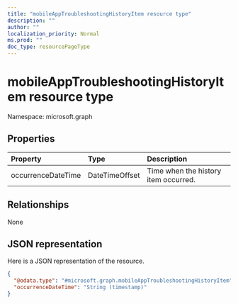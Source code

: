 ```yaml
---
title: "mobileAppTroubleshootingHistoryItem resource type"
description: ""
author: ""
localization_priority: Normal
ms.prod: ""
doc_type: resourcePageType
---
```


# mobileAppTroubleshootingHistoryItem resource type


Namespace: microsoft.graph



## Properties
|Property|Type|Description|
|:---|:---|:---|
|occurrenceDateTime|DateTimeOffset|Time when the history item occurred.|

## Relationships
None

## JSON representation
Here is a JSON representation of the resource.
<!-- {
  "blockType": "resource",
  "@odata.type": "microsoft.graph.mobileAppTroubleshootingHistoryItem"
}
-->
``` json
{
  "@odata.type": "#microsoft.graph.mobileAppTroubleshootingHistoryItem",
  "occurrenceDateTime": "String (timestamp)"
}
```

